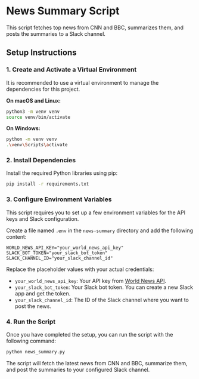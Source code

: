 # News Summary Script

This script fetches top news from CNN and BBC, summarizes them, and posts the summaries to a Slack channel.

## Setup Instructions

### 1. Create and Activate a Virtual Environment

It is recommended to use a virtual environment to manage the dependencies for this project.

**On macOS and Linux:**
```bash
python3 -m venv venv
source venv/bin/activate
```

**On Windows:**
```bash
python -m venv venv
.\venv\Scripts\activate
```

### 2. Install Dependencies

Install the required Python libraries using pip:
```bash
pip install -r requirements.txt
```

### 3. Configure Environment Variables

This script requires you to set up a few environment variables for the API keys and Slack configuration.

Create a file named `.env` in the `news-summary` directory and add the following content:

```
WORLD_NEWS_API_KEY="your_world_news_api_key"
SLACK_BOT_TOKEN="your_slack_bot_token"
SLACK_CHANNEL_ID="your_slack_channel_id"
```

Replace the placeholder values with your actual credentials:
- `your_world_news_api_key`: Your API key from [World News API](https://worldnewsapi.com/).
- `your_slack_bot_token`: Your Slack bot token. You can create a new Slack app and get the token.
- `your_slack_channel_id`: The ID of the Slack channel where you want to post the news.

### 4. Run the Script

Once you have completed the setup, you can run the script with the following command:
```bash
python news_summary.py
```

The script will fetch the latest news from CNN and BBC, summarize them, and post the summaries to your configured Slack channel.
